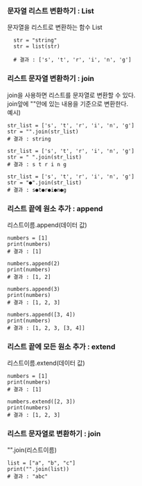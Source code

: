 ### 문자열 리스트 변환하기 : List
문자열을 리스트로 변환하는 함수 List
```
  str = "string"
  str = list(str)

  # 결과 : ['s', 't', 'r', 'i', 'n', 'g']
```

### 리스트 문자열 변환하기 : join
join을 사용하면 리스트를 문자열로 변환할 수 있다.\
join앞에 ""안에 있는 내용을 기준으로 변환한다.\
예시)
```
str_list = ['s', 't', 'r', 'i', 'n', 'g']
str = "".join(str_list)
# 결과 : string

str_list = ['s', 't', 'r', 'i', 'n', 'g']
str = " ".join(str_list)
# 결과 : s t r i n g

str_list = ['s', 't', 'r', 'i', 'n', 'g']
str = "●".join(str_list)
# 결과 : s●t●r●i●n●g
```

### 리스트 끝에 원소 추가 : append
리스트이름.append(데이터 값)
```
numbers = [1]
print(numbers)
# 결과 : [1]

numbers.append(2)
print(numbers)
# 결과 : [1, 2]

numbers.append(3)
print(numbers)
# 결과 : [1, 2, 3]

numbers.append([3, 4])
print(numbers)
# 결과 : [1, 2, 3, [3, 4]]
```

### 리스트 끝에 모든 원소 추가 : extend
리스트이름.extend(데이터 값)
```
numbers = [1]
print(numbers)
# 결과 : [1]

numbers.extend([2, 3])
print(numbers)
# 결과 : [1, 2, 3]
```

### 리스트 문자열로 변환하기 : join
"".join(리스트이름)
```
list = ["a", "b", "c"]
print("".join(list))
# 결과 : "abc"
```
